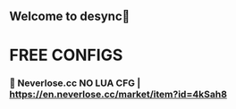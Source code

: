 ## Welcome to desync👋

# FREE CONFIGS
### 🔄 Neverlose.cc NO LUA CFG | https://en.neverlose.cc/market/item?id=4kSah8



